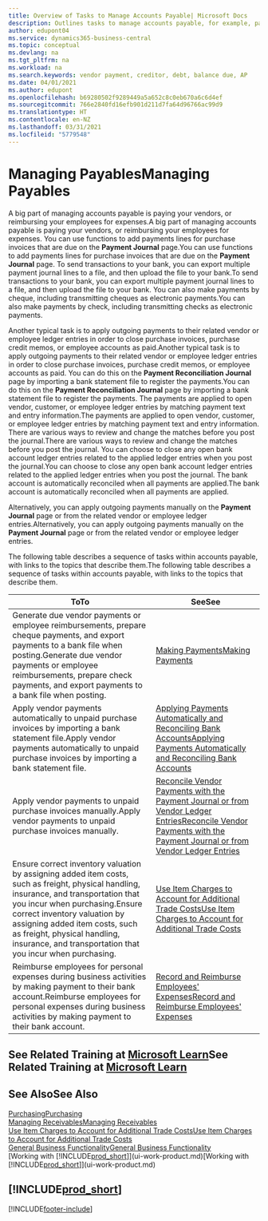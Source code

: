 ```yaml
---
title: Overview of Tasks to Manage Accounts Payable| Microsoft Docs
description: Outlines tasks to manage accounts payable, for example, paying creditors or applying outgoing payments to ledger entries to close invoices or credit memos.
author: edupont04
ms.service: dynamics365-business-central
ms.topic: conceptual
ms.devlang: na
ms.tgt_pltfrm: na
ms.workload: na
ms.search.keywords: vendor payment, creditor, debt, balance due, AP
ms.date: 04/01/2021
ms.author: edupont
ms.openlocfilehash: b69280502f9289449a5a652c8c0eb670a6c6d4ef
ms.sourcegitcommit: 766e2840fd16efb901d211d7fa64d96766ac99d9
ms.translationtype: HT
ms.contentlocale: en-NZ
ms.lasthandoff: 03/31/2021
ms.locfileid: "5779548"
---
```

# <a name="managing-payables"></a><span data-ttu-id="b500d-103">Managing Payables</span><span class="sxs-lookup"><span data-stu-id="b500d-103">Managing Payables</span></span>

<span data-ttu-id="b500d-104">A big part of managing accounts payable is paying your vendors, or reimbursing your employees for expenses.</span><span class="sxs-lookup"><span data-stu-id="b500d-104">A big part of managing accounts payable is paying your vendors, or reimbursing your employees for expenses.</span></span> <span data-ttu-id="b500d-105">You can use functions to add payments lines for purchase invoices that are due on the **Payment Journal** page.</span><span class="sxs-lookup"><span data-stu-id="b500d-105">You can use functions to add payments lines for purchase invoices that are due on the **Payment Journal** page.</span></span> <span data-ttu-id="b500d-106">To send transactions to your bank, you can export multiple payment journal lines to a file, and then upload the file to your bank.</span><span class="sxs-lookup"><span data-stu-id="b500d-106">To send transactions to your bank, you can export multiple payment journal lines to a file, and then upload the file to your bank.</span></span> <span data-ttu-id="b500d-107">You can also make payments by cheque, including transmitting cheques as electronic payments.</span><span class="sxs-lookup"><span data-stu-id="b500d-107">You can also make payments by check, including transmitting checks as electronic payments.</span></span>

<span data-ttu-id="b500d-108">Another typical task is to apply outgoing payments to their related vendor or employee ledger entries in order to close purchase invoices, purchase credit memos, or employee accounts as paid.</span><span class="sxs-lookup"><span data-stu-id="b500d-108">Another typical task is to apply outgoing payments to their related vendor or employee ledger entries in order to close purchase invoices, purchase credit memos, or employee accounts as paid.</span></span> <span data-ttu-id="b500d-109">You can do this on the **Payment Reconciliation Journal** page by importing a bank statement file to register the payments.</span><span class="sxs-lookup"><span data-stu-id="b500d-109">You can do this on the **Payment Reconciliation Journal** page by importing a bank statement file to register the payments.</span></span> <span data-ttu-id="b500d-110">The payments are applied to open vendor, customer, or employee ledger entries by matching payment text and entry information.</span><span class="sxs-lookup"><span data-stu-id="b500d-110">The payments are applied to open vendor, customer, or employee ledger entries by matching payment text and entry information.</span></span> <span data-ttu-id="b500d-111">There are various ways to review and change the matches before you post the journal.</span><span class="sxs-lookup"><span data-stu-id="b500d-111">There are various ways to review and change the matches before you post the journal.</span></span> <span data-ttu-id="b500d-112">You can choose to close any open bank account ledger entries related to the applied ledger entries when you post the journal.</span><span class="sxs-lookup"><span data-stu-id="b500d-112">You can choose to close any open bank account ledger entries related to the applied ledger entries when you post the journal.</span></span> <span data-ttu-id="b500d-113">The bank account is automatically reconciled when all payments are applied.</span><span class="sxs-lookup"><span data-stu-id="b500d-113">The bank account is automatically reconciled when all payments are applied.</span></span>

<span data-ttu-id="b500d-114">Alternatively, you can apply outgoing payments manually on the **Payment Journal** page or from the related vendor or employee ledger entries.</span><span class="sxs-lookup"><span data-stu-id="b500d-114">Alternatively, you can apply outgoing payments manually on the **Payment Journal** page or from the related vendor or employee ledger entries.</span></span>

<span data-ttu-id="b500d-115">The following table describes a sequence of tasks within accounts payable, with links to the topics that describe them.</span><span class="sxs-lookup"><span data-stu-id="b500d-115">The following table describes a sequence of tasks within accounts payable, with links to the topics that describe them.</span></span>

| <span data-ttu-id="b500d-116">To</span><span class="sxs-lookup"><span data-stu-id="b500d-116">To</span></span> | <span data-ttu-id="b500d-117">See</span><span class="sxs-lookup"><span data-stu-id="b500d-117">See</span></span> |
| --- | --- |
| <span data-ttu-id="b500d-118">Generate due vendor payments or employee reimbursements, prepare cheque payments, and export payments to a bank file when posting.</span><span class="sxs-lookup"><span data-stu-id="b500d-118">Generate due vendor payments or employee reimbursements, prepare check payments, and export payments to a bank file when posting.</span></span> |[<span data-ttu-id="b500d-119">Making Payments</span><span class="sxs-lookup"><span data-stu-id="b500d-119">Making Payments</span></span>](payables-make-payments.md) |
| <span data-ttu-id="b500d-120">Apply vendor payments automatically to unpaid purchase invoices by importing a bank statement file.</span><span class="sxs-lookup"><span data-stu-id="b500d-120">Apply vendor payments automatically to unpaid purchase invoices by importing a bank statement file.</span></span> |[<span data-ttu-id="b500d-121">Applying Payments Automatically and Reconciling Bank Accounts</span><span class="sxs-lookup"><span data-stu-id="b500d-121">Applying Payments Automatically and Reconciling Bank Accounts</span></span>](receivables-apply-payments-auto-reconcile-bank-accounts.md) |
| <span data-ttu-id="b500d-122">Apply vendor payments to unpaid purchase invoices manually.</span><span class="sxs-lookup"><span data-stu-id="b500d-122">Apply vendor payments to unpaid purchase invoices manually.</span></span> |[<span data-ttu-id="b500d-123">Reconcile Vendor Payments with the Payment Journal or from Vendor Ledger Entries</span><span class="sxs-lookup"><span data-stu-id="b500d-123">Reconcile Vendor Payments with the Payment Journal or from Vendor Ledger Entries</span></span>](payables-how-apply-purchase-transactions-manually.md) |
|<span data-ttu-id="b500d-124">Ensure correct inventory valuation by assigning added item costs, such as freight, physical handling, insurance, and transportation that you incur when purchasing.</span><span class="sxs-lookup"><span data-stu-id="b500d-124">Ensure correct inventory valuation by assigning added item costs, such as freight, physical handling, insurance, and transportation that you incur when purchasing.</span></span>|[<span data-ttu-id="b500d-125">Use Item Charges to Account for Additional Trade Costs</span><span class="sxs-lookup"><span data-stu-id="b500d-125">Use Item Charges to Account for Additional Trade Costs</span></span>](payables-how-assign-item-charges.md)|
|<span data-ttu-id="b500d-126">Reimburse employees for personal expenses during business activities by making payment to their bank account.</span><span class="sxs-lookup"><span data-stu-id="b500d-126">Reimburse employees for personal expenses during business activities by making payment to their bank account.</span></span>|[<span data-ttu-id="b500d-127">Record and Reimburse Employees' Expenses</span><span class="sxs-lookup"><span data-stu-id="b500d-127">Record and Reimburse Employees' Expenses</span></span>](finance-how-record-reimburse-employee-expenses.md)|

## <a name="see-related-training-at-microsoft-learn"></a><span data-ttu-id="b500d-128">See Related Training at [Microsoft Learn](/learn/paths/process-customer-vendor-payments-dynamics-365-business-central/)</span><span class="sxs-lookup"><span data-stu-id="b500d-128">See Related Training at [Microsoft Learn](/learn/paths/process-customer-vendor-payments-dynamics-365-business-central/)</span></span>

## <a name="see-also"></a><span data-ttu-id="b500d-129">See Also</span><span class="sxs-lookup"><span data-stu-id="b500d-129">See Also</span></span>
[<span data-ttu-id="b500d-130">Purchasing</span><span class="sxs-lookup"><span data-stu-id="b500d-130">Purchasing</span></span>](purchasing-manage-purchasing.md)  
[<span data-ttu-id="b500d-131">Managing Receivables</span><span class="sxs-lookup"><span data-stu-id="b500d-131">Managing Receivables</span></span>](receivables-manage-receivables.md)  
[<span data-ttu-id="b500d-132">Use Item Charges to Account for Additional Trade Costs</span><span class="sxs-lookup"><span data-stu-id="b500d-132">Use Item Charges to Account for Additional Trade Costs</span></span>](payables-how-assign-item-charges.md)  
[<span data-ttu-id="b500d-133">General Business Functionality</span><span class="sxs-lookup"><span data-stu-id="b500d-133">General Business Functionality</span></span>](ui-across-business-areas.md)  
<span data-ttu-id="b500d-134">[Working with [!INCLUDE[prod_short](includes/prod_short.md)]](ui-work-product.md)</span><span class="sxs-lookup"><span data-stu-id="b500d-134">[Working with [!INCLUDE[prod_short](includes/prod_short.md)]](ui-work-product.md)</span></span>

## [!INCLUDE[prod_short](includes/free_trial_md.md)]  


[!INCLUDE[footer-include](includes/footer-banner.md)]